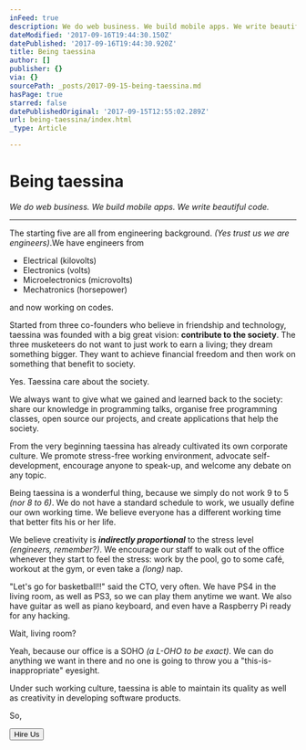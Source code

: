 ```yaml
---
inFeed: true
description: We do web business. We build mobile apps. We write beautiful code.
dateModified: '2017-09-16T19:44:30.150Z'
datePublished: '2017-09-16T19:44:30.920Z'
title: Being taessina
author: []
publisher: {}
via: {}
sourcePath: _posts/2017-09-15-being-taessina.md
hasPage: true
starred: false
datePublishedOriginal: '2017-09-15T12:55:02.289Z'
url: being-taessina/index.html
_type: Article

---
```

# Being taessina

_We do web business. We build mobile apps. We write beautiful code._

---

The starting five are all from engineering background. _(Yes trust us we are engineers)_.We have engineers from

* Electrical (kilovolts)
* Electronics (volts)
* Microelectronics (microvolts)
* Mechatronics (horsepower)

and now working on codes.

Started from three co-founders who believe in friendship and technology, taessina was founded with a big great vision: **contribute to the society**. The three musketeers do not want to just work to earn a living; they dream something bigger. They want to achieve financial freedom and then work on something that benefit to society.

Yes. Taessina care about the society.

We always want to give what we gained and learned back to the society: share our knowledge in programming talks, organise free programming classes, open source our projects, and create applications that help the society.

From the very beginning taessina has already cultivated its own corporate culture. We promote stress-free working environment, advocate self-development, encourage anyone to speak-up, and welcome any debate on any topic.

Being taessina is a wonderful thing, because we simply do not work 9 to 5 _(nor 8 to 6)_. We do not have a standard schedule to work, we usually define our own working time. We believe everyone has a different working time that better fits his or her life.

We believe creativity is _**indirectly proportional**_ to the stress level _(engineers, remember?)_. We encourage our staff to walk out of the office whenever they start to feel the stress: work by the pool, go to some café, workout at the gym, or even take a _(long)_ nap.

"Let's go for basketball!!" said the CTO, very often. We have PS4 in the living room, as well as PS3, so we can play them anytime we want. We also have guitar as well as piano keyboard, and even have a Raspberry Pi ready for any hacking.

Wait, living room?

Yeah, because our office is a SOHO _(a L-OHO to be exact)_. We can do anything we want in there and no one is going to throw you a "this-is-inappropriate" eyesight.

Under such working culture, taessina is able to maintain its quality as well as creativity in developing software products.

So,

<button data-role="cta" style="">Hire Us</button>
